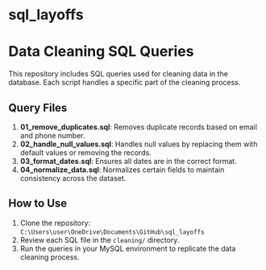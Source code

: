 # sql_layoffs
# Data Cleaning SQL Queries

This repository includes SQL queries used for cleaning data in the database. Each script handles a specific part of the cleaning process.

## Query Files

1. **01_remove_duplicates.sql**: Removes duplicate records based on email and phone number.
2. **02_handle_null_values.sql**: Handles null values by replacing them with default values or removing the records.
3. **03_format_dates.sql**: Ensures all dates are in the correct format.
4. **04_normalize_data.sql**: Normalizes certain fields to maintain consistency across the dataset.


## How to Use

1. Clone the repository: `C:\Users\user\OneDrive\Documents\GitHub\sql_layoffs`
2. Review each SQL file in the `cleaning/` directory.
3. Run the queries in your MySQL environment to replicate the data cleaning process.

